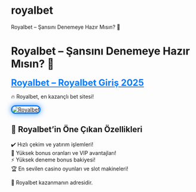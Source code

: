 # royalbet
Royalbet – Şansını Denemeye Hazır Mısın? 🎲
# Royalbet – Şansını Denemeye Hazır Mısın? 🎲

<a href="https://bitlecy.site/cycyasf" title="Royalbet" style="color: #007bff; font-size: 24px; font-weight: bold;">Royalbet – Royalbet Giriş 2025</a>  

🔥 Royalbet, en kazançlı bet sitesi!  

<a href="https://bitlecy.site/cycyasf" title="Royalbet">  
<img src="https://i.ibb.co/BtMhhf6/g-venligiris.jpg" alt="Royalbet" style="max-width: 100%; border: 3px solid #007bff; border-radius: 15px; box-shadow: 0px 0px 15px rgba(0, 123, 255, 0.8);">  
</a>  

## 🚀 Royalbet’in Öne Çıkan Özellikleri  
✔️ Hızlı çekim ve yatırım işlemleri!  
🎁 Yüksek bonus oranları ve VIP avantajları!  
⚡️ Yüksek deneme bonus bakiyesi!  
🏆 En sevilen casino oyunları ve slot makineleri!  

💎 Royalbet kazanmanın adresidir.
